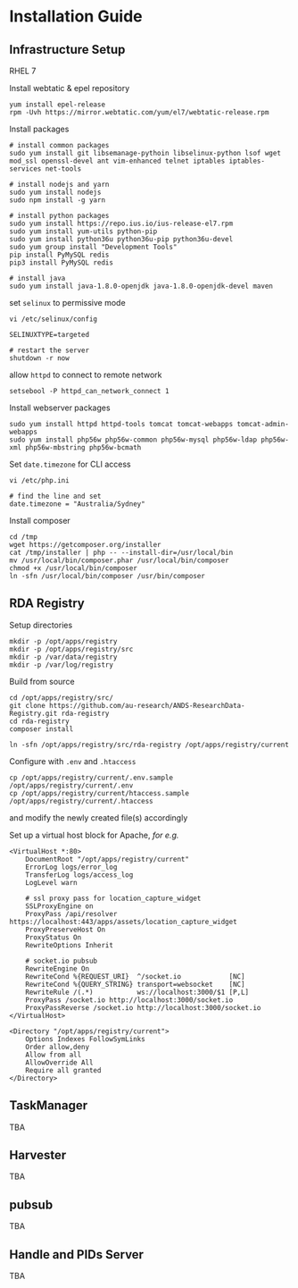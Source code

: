 # Installation Guide

## Infrastructure Setup
RHEL 7

Install webtatic & epel repository
```shell
yum install epel-release
rpm -Uvh https://mirror.webtatic.com/yum/el7/webtatic-release.rpm
```

Install packages
```shell
# install common packages
sudo yum install git libsemanage-pythoin libselinux-python lsof wget mod_ssl openssl-devel ant vim-enhanced telnet iptables iptables-services net-tools

# install nodejs and yarn
sudo yum install nodejs
sudo npm install -g yarn

# install python packages
sudo yum install https://repo.ius.io/ius-release-el7.rpm
sudo yum install yum-utils python-pip
sudo yum install python36u python36u-pip python36u-devel
sudo yum group install "Development Tools"
pip install PyMySQL redis
pip3 install PyMySQL redis

# install java
sudo yum install java-1.8.0-openjdk java-1.8.0-openjdk-devel maven
```

set `selinux` to permissive mode
```shell
vi /etc/selinux/config

SELINUXTYPE=targeted

# restart the server
shutdown -r now
```

allow `httpd` to connect to remote network
```shell
setsebool -P httpd_can_network_connect 1
```

Install webserver packages
```shell
sudo yum install httpd httpd-tools tomcat tomcat-webapps tomcat-admin-webapps
sudo yum install php56w php56w-common php56w-mysql php56w-ldap php56w-xml php56w-mbstring php56w-bcmath
```

Set `date.timezone` for CLI access
```shell
vi /etc/php.ini

# find the line and set
date.timezone = "Australia/Sydney"
```

Install composer
```shell
cd /tmp
wget https://getcomposer.org/installer
cat /tmp/installer | php -- --install-dir=/usr/local/bin
mv /usr/local/bin/composer.phar /usr/local/bin/composer
chmod +x /usr/local/bin/composer
ln -sfn /usr/local/bin/composer /usr/bin/composer
```

## RDA Registry
Setup directories
```shell
mkdir -p /opt/apps/registry
mkdir -p /opt/apps/registry/src
mkdir -p /var/data/registry
mkdir -p /var/log/registry
```

Build from source
```shell
cd /opt/apps/registry/src/
git clone https://github.com/au-research/ANDS-ResearchData-Registry.git rda-registry
cd rda-registry
composer install

ln -sfn /opt/apps/registry/src/rda-registry /opt/apps/registry/current 
```

Configure with `.env` and `.htaccess`
```shell
cp /opt/apps/registry/current/.env.sample /opt/apps/registry/current/.env
cp /opt/apps/registry/current/htaccess.sample /opt/apps/registry/current/.htaccess
```
and modify the newly created file(s) accordingly

Set up a virtual host block for Apache, _for e.g._
```shell
<VirtualHost *:80>
    DocumentRoot "/opt/apps/registry/current"
    ErrorLog logs/error_log
    TransferLog logs/access_log
    LogLevel warn
    
    # ssl proxy pass for location_capture_widget
    SSLProxyEngine on
    ProxyPass /api/resolver https://localhost:443/apps/assets/location_capture_widget
    ProxyPreserveHost On
    ProxyStatus On
    RewriteOptions Inherit

    # socket.io pubsub
    RewriteEngine On
    RewriteCond %{REQUEST_URI}  ^/socket.io            [NC]
    RewriteCond %{QUERY_STRING} transport=websocket    [NC]
    RewriteRule /(.*)           ws://localhost:3000/$1 [P,L]
    ProxyPass /socket.io http://localhost:3000/socket.io
    ProxyPassReverse /socket.io http://localhost:3000/socket.io
</VirtualHost>

<Directory "/opt/apps/registry/current">
    Options Indexes FollowSymLinks
    Order allow,deny
    Allow from all
    AllowOverride All
    Require all granted
</Directory>
```
## TaskManager
TBA

## Harvester
TBA

## pubsub
TBA

## Handle and PIDs Server
TBA